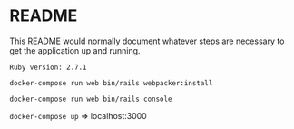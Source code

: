 # README

This README would normally document whatever steps are necessary to get the
application up and running.

`Ruby version: 2.7.1`

`docker-compose run web bin/rails webpacker:install`

`docker-compose run web bin/rails console`

`docker-compose up`
=> localhost:3000
